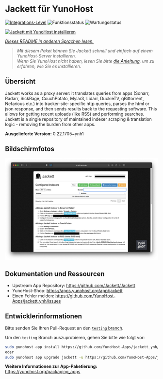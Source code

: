 <!--
N.B.: Diese README wurde automatisch von <https://github.com/YunoHost/apps/tree/master/tools/readme_generator> generiert.
Sie darf NICHT von Hand bearbeitet werden.
-->

# Jackett für YunoHost

[![Integrations-Level](https://apps.yunohost.org/badge/integration/jackett)](https://ci-apps.yunohost.org/ci/apps/jackett/)
![Funktionsstatus](https://apps.yunohost.org/badge/state/jackett)
![Wartungsstatus](https://apps.yunohost.org/badge/maintained/jackett)

[![Jackett mit YunoHost installieren](https://install-app.yunohost.org/install-with-yunohost.svg)](https://install-app.yunohost.org/?app=jackett)

*[Dieses README in anderen Sprachen lesen.](./ALL_README.md)*

> *Mit diesem Paket können Sie Jackett schnell und einfach auf einem YunoHost-Server installieren.*  
> *Wenn Sie YunoHost nicht haben, lesen Sie bitte [die Anleitung](https://yunohost.org/install), um zu erfahren, wie Sie es installieren.*

## Übersicht

Jackett works as a proxy server: it translates queries from apps (Sonarr, Radarr, SickRage, CouchPotato, Mylar3, Lidarr, DuckieTV, qBittorrent, Nefarious etc.) into tracker-site-specific http queries, parses the html or json response, and then sends results back to the requesting software. This allows for getting recent uploads (like RSS) and performing searches. Jackett is a single repository of maintained indexer scraping & translation logic - removing the burden from other apps.


**Ausgelieferte Version:** 0.22.1705~ynh1

## Bildschirmfotos

![Bildschirmfotos von Jackett](./doc/screenshots/demo.png)

## Dokumentation und Ressourcen

- Upstream App Repository: <https://github.com/Jackett/Jackett>
- YunoHost-Shop: <https://apps.yunohost.org/app/jackett>
- Einen Fehler melden: <https://github.com/YunoHost-Apps/jackett_ynh/issues>

## Entwicklerinformationen

Bitte senden Sie Ihren Pull-Request an den [`testing` branch](https://github.com/YunoHost-Apps/jackett_ynh/tree/testing).

Um den `testing` Branch auszuprobieren, gehen Sie bitte wie folgt vor:

```bash
sudo yunohost app install https://github.com/YunoHost-Apps/jackett_ynh/tree/testing --debug
oder
sudo yunohost app upgrade jackett -u https://github.com/YunoHost-Apps/jackett_ynh/tree/testing --debug
```

**Weitere Informationen zur App-Paketierung:** <https://yunohost.org/packaging_apps>
